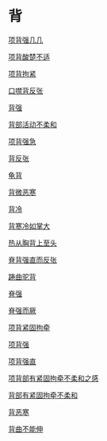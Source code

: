 # 背[项背强几几](https://www.gmzyjc.com/search/result?wd=项背强几几)[项背酸楚不适](https://www.gmzyjc.com/search/result?wd=项背酸楚不适)[项背拘紧](https://www.gmzyjc.com/search/result?wd=项背拘紧)[口噤背反张](https://www.gmzyjc.com/search/result?wd=口噤背反张)[背强](https://www.gmzyjc.com/search/result?wd=背强)[背部活动不柔和](https://www.gmzyjc.com/search/result?wd=背部活动不柔和)[项背强急](https://www.gmzyjc.com/search/result?wd=项背强急)[背反张](https://www.gmzyjc.com/search/result?wd=背反张)[龟背](https://www.gmzyjc.com/search/result?wd=龟背)[背微恶寒](https://www.gmzyjc.com/search/result?wd=背微恶寒)[背冷](https://www.gmzyjc.com/search/result?wd=背冷)[背寒冷如掌大](https://www.gmzyjc.com/search/result?wd=背寒冷如掌大)[热从胸背上至头](https://www.gmzyjc.com/search/result?wd=热从胸背上至头)[脊背强直而反张](https://www.gmzyjc.com/search/result?wd=脊背强直而反张)[踡曲驼背](https://www.gmzyjc.com/search/result?wd=踡曲驼背)[脊强](https://www.gmzyjc.com/search/result?wd=脊强)[脊强而厥](https://www.gmzyjc.com/search/result?wd=脊强而厥)[项背紧固拘牵](https://www.gmzyjc.com/search/result?wd=项背紧固拘牵)[项背强](https://www.gmzyjc.com/search/result?wd=项背强)[项背强直](https://www.gmzyjc.com/search/result?wd=项背强直)[项背部有紧固拘牵不柔和之感](https://www.gmzyjc.com/search/result?wd=项背部有紧固拘牵不柔和之感)[背部有紧固拘牵不柔和](https://www.gmzyjc.com/search/result?wd=背部有紧固拘牵不柔和)[背恶寒](https://www.gmzyjc.com/search/result?wd=背恶寒)[背曲不能伸](https://www.gmzyjc.com/search/result?wd=背曲不能伸)